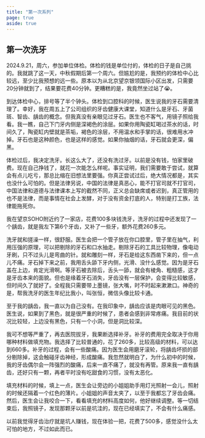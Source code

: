 ```yaml
---
title: "第一次系列"
page: true
aside: true
---
```


## 第一次洗牙
2024.9.21，周六，参加单位体检。体检的钱是单位付的，体检的日子是自己挑的。我就跳了这一天，中秋假期后第一个周六。但尴尬的是，我预约的体检中心比较远，至少比我预想的远一些。原本以为从北京望京银领国际小区出发，只需要20分钟就到了，结果要花费40分钟。更糟糕的是，我竟然坐过站了😭。

到达体检中心，排号等了半个钟头。体检到口腔科的时候，医生说我的牙石需要清理了。幸好，我在周五上了公司组织的牙齿健康大课堂，知道什么是牙石、牙菌斑、智齿、龋齿的概念。但我真没有亲眼见过牙石。医生也不客气，用镜子照给我看。我一瞧，自己下门牙内侧是深褐色的涂层。如果你用陶瓷缸喝过茶水的话，时间久了，陶瓷缸内壁就是茶垢，褐色的涂层，不用温水和手掌的话，很难用水冲掉。牙石也是这种颜色，也是这样的感觉。如果你抽烟的话，牙石就会更深，偏黑。

体检过后，我决定洗牙。长这么大了，还没有洗过牙。以前是没有钱，怕家里破费。现在自己挣钱了，就花一次能怎么样呢。事实证明，我们需要敢于尝试，就算会有点儿吃亏，那总比缩在旧想法里要强。你真正尝试过后，绝大情况都是，其实也没什么可怕的。但是法律另说，中国的法律是真恶心，能不打官司就不打官司，中国法律和道德与法律课本上写的截然不同，正义总会缺席或者迟到，真正管用的也不是法律，而是事情在社会上发酵，对于没有资金打底的人，特别是打工族，法律能拖死你。

我在望京SOHO附近约了一家店，花费100多块钱洗牙，洗牙的过程中还发现了一个龋齿，就是我左下第6个牙齿，又补了一些牙，额外花费260多元。

洗牙就和搓澡一样，很舒服。医生会把一个管子放在你口腔里，管子里在抽气，利用压强的原理，可以把剔除的牙石和口水抽走。剔除牙石的工具比较物理，像电动牙刷，只不过头儿是弯曲的针。就和雕刻一样，牙石是给这东西凿下来的，但一点儿不痛。牙石掉下来之前，我用舌头舔下牙内侧，光滑、没什么感觉。因为是牙石盖在上边，肯定光滑啊。等牙石被去除后，舌头一舔，就会有棱角、粗糙感，这才是牙齿本来的面貌。但也是缘着牙石消失，牙齿没有一层保护，会变得比较敏感，但时间久了就好了。全程我只需要带上墨镜，张大嘴，时不时起来漱漱口。神奇的是，帮我洗牙的医生年纪比我小，叫张恒，微信头像比较卡通。

至于我的龋齿，我一直以为自己没有。在我印象中，龋齿应该是肉眼可见的黑色。医生说，如果到了黑色，就是很严重的时候了，患者会感到非常疼痛。我目前的状况比较轻，上边没有黑色，只有一个小洞，但是洞比较深。

我可不想等严重了，再去医院拔牙，我果断选择补牙。补牙的费用完全取决于你用哪种材料做填充物。我选择了比较普通的，花了260多，比较高级的材料，可以达到660多。补牙的过程，会有一些酸痛。因为医生会用磨牙滚轮，将龋齿坏损的部分剔除掉，这会触碰牙齿神经，形成酸痛。我忽然就明白了，为什么初中的时候，我的牙齿偶尔会一阵强烈的酸痛，后来一直不痛了，就没有再管。原来我一直有龋齿，还好只有一颗，再者平时没有吃甜食的习惯，没有太恶化。

填充材料的时候，填上一点，医生会让旁边的小姐姐助手用灯光照射一会儿，照射的时候还隔着一个红色的薄片。小姐姐的声音太夹了，以至于我都忘了牙齿会痛。然后，医生会让我咬合一下，看看填充的材料高度如何，他好继续调整。等一切结束后，我照镜子，发现那颗牙以前是坑洼的，现在已经填实了，不会有什么痛感。

以前我觉得牙齿治疗就是坑人赚钱，现在体验一把，花费了500多，感觉没什么太可怕的地方，不过如此而已。